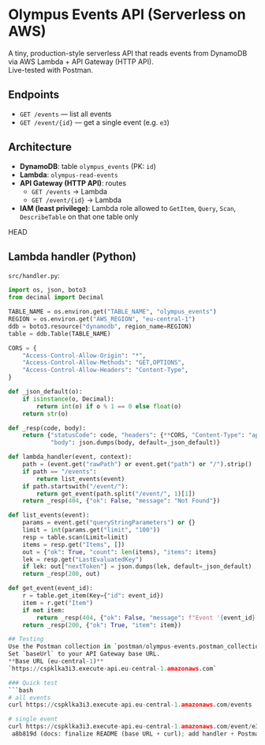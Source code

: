 # Olympus Events API (Serverless on AWS)

A tiny, production-style serverless API that reads events from DynamoDB via AWS Lambda + API Gateway (HTTP API).  
Live-tested with Postman.

## Endpoints
- `GET /events` — list all events
- `GET /event/{id}` — get a single event (e.g. `e3`)

## Architecture
- **DynamoDB**: table `olympus_events` (PK: `id`)
- **Lambda**: `olympus-read-events`
- **API Gateway (HTTP API)**: routes  
  - `GET /events` → Lambda  
  - `GET /event/{id}` → Lambda
- **IAM (least privilege)**: Lambda role allowed to `GetItem`, `Query`, `Scan`, `DescribeTable` on that one table only

 HEAD
## Lambda handler (Python)
`src/handler.py`:
```py
import os, json, boto3
from decimal import Decimal

TABLE_NAME = os.environ.get("TABLE_NAME", "olympus_events")
REGION = os.environ.get("AWS_REGION", "eu-central-1")
ddb = boto3.resource("dynamodb", region_name=REGION)
table = ddb.Table(TABLE_NAME)

CORS = {
    "Access-Control-Allow-Origin": "*",
    "Access-Control-Allow-Methods": "GET,OPTIONS",
    "Access-Control-Allow-Headers": "Content-Type",
}

def _json_default(o):
    if isinstance(o, Decimal):
        return int(o) if o % 1 == 0 else float(o)
    return str(o)

def _resp(code, body):
    return {"statusCode": code, "headers": {**CORS, "Content-Type": "application/json"},
            "body": json.dumps(body, default=_json_default)}

def lambda_handler(event, context):
    path = (event.get("rawPath") or event.get("path") or "/").strip()
    if path == "/events":
        return list_events(event)
    if path.startswith("/event/"):
        return get_event(path.split("/event/", 1)[1])
    return _resp(404, {"ok": False, "message": "Not Found"})

def list_events(event):
    params = event.get("queryStringParameters") or {}
    limit = int(params.get("limit", "100"))
    resp = table.scan(Limit=limit)
    items = resp.get("Items", [])
    out = {"ok": True, "count": len(items), "items": items}
    lek = resp.get("LastEvaluatedKey")
    if lek: out["nextToken"] = json.dumps(lek, default=_json_default)
    return _resp(200, out)

def get_event(event_id):
    r = table.get_item(Key={"id": event_id})
    item = r.get("Item")
    if not item:
        return _resp(404, {"ok": False, "message": f"Event '{event_id}' not found"})
    return _resp(200, {"ok": True, "item": item})

## Testing
Use the Postman collection in `postman/olympus-events.postman_collection.json`.
Set `baseUrl` to your API Gateway base URL.
**Base URL (eu-central-1)**  
`https://cspklka3i3.execute-api.eu-central-1.amazonaws.com`

### Quick test
```bash
# all events
curl https://cspklka3i3.execute-api.eu-central-1.amazonaws.com/events

# single event
curl https://cspklka3i3.execute-api.eu-central-1.amazonaws.com/event/e3
 a8b819d (docs: finalize README (base URL + curl); add handler + Postman collection)
